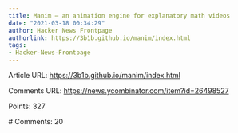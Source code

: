 ```yaml
---
title: Manim – an animation engine for explanatory math videos
date: "2021-03-18 00:34:29"
author: Hacker News Frontpage
authorlink: https://3b1b.github.io/manim/index.html
tags:
- Hacker-News-Frontpage
---
```


<p>Article URL: <a href="https://3b1b.github.io/manim/index.html">https://3b1b.github.io/manim/index.html</a></p>
<p>Comments URL: <a href="https://news.ycombinator.com/item?id=26498527">https://news.ycombinator.com/item?id=26498527</a></p>
<p>Points: 327</p>
<p># Comments: 20</p>
